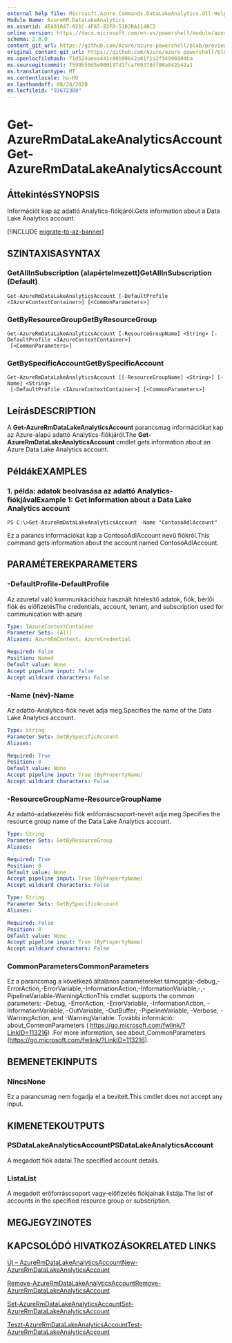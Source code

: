 ```yaml
---
external help file: Microsoft.Azure.Commands.DataLakeAnalytics.dll-Help.xml
Module Name: AzureRM.DataLakeAnalytics
ms.assetid: 4EA01047-021C-4FA5-82F0-5102BA114BC2
online version: https://docs.microsoft.com/en-us/powershell/module/azurerm.datalakeanalytics/get-azurermdatalakeanalyticsaccount
schema: 2.0.0
content_git_url: https://github.com/Azure/azure-powershell/blob/preview/src/ResourceManager/DataLakeAnalytics/Commands.DataLakeAnalytics/help/Get-AzureRmDataLakeAnalyticsAccount.md
original_content_git_url: https://github.com/Azure/azure-powershell/blob/preview/src/ResourceManager/DataLakeAnalytics/Commands.DataLakeAnalytics/help/Get-AzureRmDataLakeAnalyticsAccount.md
ms.openlocfilehash: 71d524aeea441c80b90642a01f1a2f34996904ba
ms.sourcegitcommit: f599b50d5e980197d1fca769378df90a842b42a1
ms.translationtype: MT
ms.contentlocale: hu-HU
ms.lasthandoff: 08/20/2020
ms.locfileid: "93672380"
---
```

# <span data-ttu-id="1240c-101">Get-AzureRmDataLakeAnalyticsAccount</span><span class="sxs-lookup"><span data-stu-id="1240c-101">Get-AzureRmDataLakeAnalyticsAccount</span></span>

## <span data-ttu-id="1240c-102">Áttekintés</span><span class="sxs-lookup"><span data-stu-id="1240c-102">SYNOPSIS</span></span>
<span data-ttu-id="1240c-103">Információt kap az adattó Analytics-fiókjáról.</span><span class="sxs-lookup"><span data-stu-id="1240c-103">Gets information about a Data Lake Analytics account.</span></span>

[!INCLUDE [migrate-to-az-banner](../../includes/migrate-to-az-banner.md)]

## <span data-ttu-id="1240c-104">SZINTAXISA</span><span class="sxs-lookup"><span data-stu-id="1240c-104">SYNTAX</span></span>

### <span data-ttu-id="1240c-105">GetAllInSubscription (alapértelmezett)</span><span class="sxs-lookup"><span data-stu-id="1240c-105">GetAllInSubscription (Default)</span></span>
```
Get-AzureRmDataLakeAnalyticsAccount [-DefaultProfile <IAzureContextContainer>] [<CommonParameters>]
```

### <span data-ttu-id="1240c-106">GetByResourceGroup</span><span class="sxs-lookup"><span data-stu-id="1240c-106">GetByResourceGroup</span></span>
```
Get-AzureRmDataLakeAnalyticsAccount [-ResourceGroupName] <String> [-DefaultProfile <IAzureContextContainer>]
 [<CommonParameters>]
```

### <span data-ttu-id="1240c-107">GetBySpecificAccount</span><span class="sxs-lookup"><span data-stu-id="1240c-107">GetBySpecificAccount</span></span>
```
Get-AzureRmDataLakeAnalyticsAccount [[-ResourceGroupName] <String>] [-Name] <String>
 [-DefaultProfile <IAzureContextContainer>] [<CommonParameters>]
```

## <span data-ttu-id="1240c-108">Leírás</span><span class="sxs-lookup"><span data-stu-id="1240c-108">DESCRIPTION</span></span>
<span data-ttu-id="1240c-109">A **Get-AzureRmDataLakeAnalyticsAccount** parancsmag információkat kap az Azure-alapú adattó Analytics-fiókjáról.</span><span class="sxs-lookup"><span data-stu-id="1240c-109">The **Get-AzureRmDataLakeAnalyticsAccount** cmdlet gets information about an Azure Data Lake Analytics account.</span></span>

## <span data-ttu-id="1240c-110">Példák</span><span class="sxs-lookup"><span data-stu-id="1240c-110">EXAMPLES</span></span>

### <span data-ttu-id="1240c-111">1. példa: adatok beolvasása az adattó Analytics-fiókjával</span><span class="sxs-lookup"><span data-stu-id="1240c-111">Example 1: Get information about a Data Lake Analytics account</span></span>
```
PS C:\>Get-AzureRmDataLakeAnalyticsAccount -Name "ContosoAdlAccount"
```

<span data-ttu-id="1240c-112">Ez a parancs információkat kap a ContosoAdlAccount nevű fiókról.</span><span class="sxs-lookup"><span data-stu-id="1240c-112">This command gets information about the account named ContosoAdlAccount.</span></span>

## <span data-ttu-id="1240c-113">PARAMÉTEREK</span><span class="sxs-lookup"><span data-stu-id="1240c-113">PARAMETERS</span></span>

### <span data-ttu-id="1240c-114">-DefaultProfile</span><span class="sxs-lookup"><span data-stu-id="1240c-114">-DefaultProfile</span></span>
<span data-ttu-id="1240c-115">Az azuretal való kommunikációhoz használt hitelesítő adatok, fiók, bérlői fiók és előfizetés</span><span class="sxs-lookup"><span data-stu-id="1240c-115">The credentials, account, tenant, and subscription used for communication with azure</span></span>

```yaml
Type: IAzureContextContainer
Parameter Sets: (All)
Aliases: AzureRmContext, AzureCredential

Required: False
Position: Named
Default value: None
Accept pipeline input: False
Accept wildcard characters: False
```

### <span data-ttu-id="1240c-116">-Name (név)</span><span class="sxs-lookup"><span data-stu-id="1240c-116">-Name</span></span>
<span data-ttu-id="1240c-117">Az adattó-Analytics-fiók nevét adja meg.</span><span class="sxs-lookup"><span data-stu-id="1240c-117">Specifies the name of the Data Lake Analytics account.</span></span>

```yaml
Type: String
Parameter Sets: GetBySpecificAccount
Aliases: 

Required: True
Position: 0
Default value: None
Accept pipeline input: True (ByPropertyName)
Accept wildcard characters: False
```

### <span data-ttu-id="1240c-118">-ResourceGroupName</span><span class="sxs-lookup"><span data-stu-id="1240c-118">-ResourceGroupName</span></span>
<span data-ttu-id="1240c-119">Az adattó-adatkezelési fiók erőforráscsoport-nevét adja meg.</span><span class="sxs-lookup"><span data-stu-id="1240c-119">Specifies the resource group name of the Data Lake Analytics account.</span></span>

```yaml
Type: String
Parameter Sets: GetByResourceGroup
Aliases: 

Required: True
Position: 0
Default value: None
Accept pipeline input: True (ByPropertyName)
Accept wildcard characters: False
```

```yaml
Type: String
Parameter Sets: GetBySpecificAccount
Aliases: 

Required: False
Position: 0
Default value: None
Accept pipeline input: True (ByPropertyName)
Accept wildcard characters: False
```

### <span data-ttu-id="1240c-120">CommonParameters</span><span class="sxs-lookup"><span data-stu-id="1240c-120">CommonParameters</span></span>
<span data-ttu-id="1240c-121">Ez a parancsmag a következő általános paramétereket támogatja:-debug,-ErrorAction,-ErrorVariable,-InformationAction,-InformationVariable,-,-PipelineVariable-WarningAction</span><span class="sxs-lookup"><span data-stu-id="1240c-121">This cmdlet supports the common parameters: -Debug, -ErrorAction, -ErrorVariable, -InformationAction, -InformationVariable, -OutVariable, -OutBuffer, -PipelineVariable, -Verbose, -WarningAction, and -WarningVariable.</span></span> <span data-ttu-id="1240c-122">További információ: about_CommonParameters ( https://go.microsoft.com/fwlink/?LinkID=113216) .</span><span class="sxs-lookup"><span data-stu-id="1240c-122">For more information, see about_CommonParameters (https://go.microsoft.com/fwlink/?LinkID=113216).</span></span>

## <span data-ttu-id="1240c-123">BEMENETEK</span><span class="sxs-lookup"><span data-stu-id="1240c-123">INPUTS</span></span>

### <span data-ttu-id="1240c-124">Nincs</span><span class="sxs-lookup"><span data-stu-id="1240c-124">None</span></span>
<span data-ttu-id="1240c-125">Ez a parancsmag nem fogadja el a bevitelt.</span><span class="sxs-lookup"><span data-stu-id="1240c-125">This cmdlet does not accept any input.</span></span>

## <span data-ttu-id="1240c-126">KIMENETEK</span><span class="sxs-lookup"><span data-stu-id="1240c-126">OUTPUTS</span></span>

### <span data-ttu-id="1240c-127">PSDataLakeAnalyticsAccount</span><span class="sxs-lookup"><span data-stu-id="1240c-127">PSDataLakeAnalyticsAccount</span></span>
<span data-ttu-id="1240c-128">A megadott fiók adatai.</span><span class="sxs-lookup"><span data-stu-id="1240c-128">The specified account details.</span></span>

### <span data-ttu-id="1240c-129">Lista<PSDataLakeAnalyticsAccountBasic></span><span class="sxs-lookup"><span data-stu-id="1240c-129">List<PSDataLakeAnalyticsAccountBasic></span></span>
<span data-ttu-id="1240c-130">A megadott erőforráscsoport vagy-előfizetés fiókjainak listája.</span><span class="sxs-lookup"><span data-stu-id="1240c-130">The list of accounts in the specified resource group or subscription.</span></span>

## <span data-ttu-id="1240c-131">MEGJEGYZI</span><span class="sxs-lookup"><span data-stu-id="1240c-131">NOTES</span></span>

## <span data-ttu-id="1240c-132">KAPCSOLÓDÓ HIVATKOZÁSOK</span><span class="sxs-lookup"><span data-stu-id="1240c-132">RELATED LINKS</span></span>

[<span data-ttu-id="1240c-133">Új – AzureRmDataLakeAnalyticsAccount</span><span class="sxs-lookup"><span data-stu-id="1240c-133">New-AzureRmDataLakeAnalyticsAccount</span></span>](./New-AzureRmDataLakeAnalyticsAccount.md)

[<span data-ttu-id="1240c-134">Remove-AzureRmDataLakeAnalyticsAccount</span><span class="sxs-lookup"><span data-stu-id="1240c-134">Remove-AzureRmDataLakeAnalyticsAccount</span></span>](./Remove-AzureRmDataLakeAnalyticsAccount.md)

[<span data-ttu-id="1240c-135">Set-AzureRmDataLakeAnalyticsAccount</span><span class="sxs-lookup"><span data-stu-id="1240c-135">Set-AzureRmDataLakeAnalyticsAccount</span></span>](./Set-AzureRmDataLakeAnalyticsAccount.md)

[<span data-ttu-id="1240c-136">Teszt-AzureRmDataLakeAnalyticsAccount</span><span class="sxs-lookup"><span data-stu-id="1240c-136">Test-AzureRmDataLakeAnalyticsAccount</span></span>](./Test-AzureRmDataLakeAnalyticsAccount.md)



